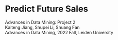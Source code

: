 # Predict Future Sales
Advances in Data Mining: Project 2\
Kaiteng Jiang, Shupei Li, Shuang Fan\
Advances in Data Mining, 2022 Fall, Leiden University
